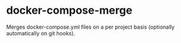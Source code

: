 # docker-compose-merge
Merges docker-compose.yml files on a per project basis (optionally automatically on git hooks).

